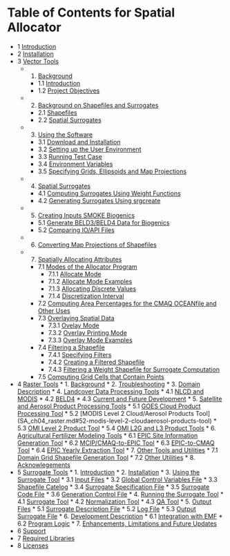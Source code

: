 Table of Contents for Spatial Allocator
=====

* 1 [Introduction](SA_ch01_intro.md)
* 2 [Installation](SA_ch02_install.md)
* 3 [Vector Tools](SA_ch03_vector.md)
  * 1. [Background](SA_ch03_vector.md#1-background)
      * 1.1 [Introduction](SA_ch03_vector.md##11--introduction)
      * 1.2 [Project Objectives](SA_ch03_vector.md#12-project-objectives) 
  * 2. [Background on Shapefiles and Surrogates](SA_ch03_vector.md#2-background-on-shapefiles-and-surrogates)
      * 2.1 [Shapefiles](SA_ch03_vector.md#21-shapefiles)
      * 2.2 [Spatial Surrogates](SA_ch03_vector.md#22-spatial-surrogates)
  * 3. [Using the Software](SA_ch03_vector.md#3-using-the-software)
      * 3.1 [Download and Installation](SA_ch03_vector.md#31-download-and-installation)
      * 3.2 [Setting up the User Environment](SA_ch03_vector.md#32-setting-up-the-user-environment)
      * 3.3 [Running Test Case](SA_ch03_vector.md#33-runing-the-test-cases-for-using-scripts)
      * 3.4 [Environment Variables](SA_ch03_vector.md#34-environment-variables-used-by-the-software)
      * 3.5 [Specifying Grids, Ellipsoids and Map Projections](SA_ch03_vector.md#35-specifying-grids-ellipsoids-and-map-projections)
  * 4. [Spatial Surrogates](SA_ch03_vector.md#4-spatial-surrogates)
      * 4.1 [Computing Surrogates Using Weight Functions](SA_ch03_vector.md#41-computing-surrogates-using-weight-functions)
      * 4.2 [Generating Surrogates Using srgcreate](SA_ch03_vector.md#42-more-about-generating-surrogates-using-srgcreate)
  * 5. [Creating Inputs SMOKE Biogenics](SA_ch03_vector.md#5-creating-inputs-to-smoke-biogenic-processing)
      * 5.1 [Generate BELD3/BELD4 Data for Biogenics](SA_ch03_vector.md#51-generate-beld3beld4-data-for-biogenic-emissions-processing)
      * 5.2 [Comparing IO/API Files](SA_ch03_vector.md#52-comparing-io-api-files)
  * 6. [Converting Map Projections of Shapefiles](SA_ch03_vector.md#6-converting-map-projections-of-shapefiles)
  * 7. [Spatially Allocating Attributes](SA_ch03_vector.md#7-spatially-allocating-attributes)
      * 7.1 [Modes of the Allocator Program](SA_ch03_vector.md#71-modes-of-the-allocator-program)
          * 7.1.1 [Allocate Mode](SA_ch03_vector.md#711-allocate-mode)
          * 7.1.2 [Allocate Mode Examples](SA_ch03_vector.md#712-allocate-mode-examples)
          * 7.1.3 [Allocating Discrete Values](SA_ch03_vector.md#713-allocating-discrete-values)
          * 7.1.4 [Discretization Interval](SA_ch03_vector.md#714-discretization-interval)
      * 7.2 [Computing Area Percentages for the CMAQ OCEANfile and Other Uses](SA_ch03_vector.md#72-computing-area-percentages-for-the-cmaq-oceanfile-and-other-uses)
      * 7.3 [Overlaying Spatial Data](SA_ch03_vector.md#73-overlaying-spatial-data)
           * 7.3.1 [Ovelay Mode](SA_ch03_vector.md#731-modes-of-the-allocator-program)
           * 7.3.2 [Overlay Printing Mode](SA_ch03_vector.md#732-overlay-printing-mode)
           * 7.3.3 [Overlay Mode Examples](SA_ch03_vector.md#733-overlay-mode-examples)
      * 7.4  [Filtering a Shapefile](SA_ch03_vector.md#74-filtering-a-shapefile)
           * 7.4.1 [Specifying Filters](SA_ch03_vector.md#741-specifying-filters)
           * 7.4.2 [Creating a Filtered Shapefile](SA_ch03_vector.md#742-creating-a-filtered-shapefile)
           * 7.4.3 [Filtering a Weight Shapefile for Surrogate Computation](SA_ch03_vector.md#743-filtering-a-weight-shapefile-for-surrogate-computation)
      * 7.5 [Computing Grid Cells that Contain Points](SA_ch03_vector.md#75-computing-grid-cells-that-contain-points)
* 4 [Raster Tools](SA_ch04_raster.md#chapter-4-raster-tools)
      * 1. [Background](SA_ch04_raster.md#1-background)
      * 2. [Troubleshooting](SA_ch04_raster.md#2-troubleshooting)
      * 3. [Domain Description](SA_ch04_raster.md#3-domain-description-in-sa-raster-tools)
      * 4. [Landcover Data Processing Tools](SA_ch04_raster.md#4-land-cover-data-processing-tools)
           * 4.1 [NLCD and MODIS](SA_ch04_raster.md#41-nlcd-and-modis-land-cover-generation)
           * 4.2 [BELD4](SA_ch04_raster.md#42-beld4-land-cover-generation)
           * 4.3 [Current and Future Development](SA_ch04_raster.md#43-current-and-future-development-for-the-land-cover-data-processing-tools)
      * 5. [Satellite and Aerosol Product Processing Tools](SA_ch04_raster.md#5-current-and-future-development-for-the-land-cover-data-processing-tools)
           * 5.1 [GOES Cloud Product Processing Tool](SA_ch04_raster.md#51-goes-cloud-product-processing-tool)
           * 5.2 [MODIS Level 2 Cloud/Aerosol Products Tool] (SA_ch04_raster.md#52-modis-level-2-cloudaerosol-products-tool)
           * 5.3 [OMI Level 2 Product Tool](SA_ch04_raster.md#53-omi-level-2-product-tool)
           * 5.4 [OMI L2G and L3 Product Tools](SA_ch04_raster.md#54-omi-l2g-and-l3-product-tools)
      * 6. [Agricultural Fertilizer Modeling Tools](SA_ch04_raster.md#6-agricultural-fertilizer-modeling-tools)
           * 6.1 [EPIC Site Information Generation Tool](SA_ch04_raster.md#61-epic-site-information-generation-tool)
           * 6.2 [MCIP/CMAQ-to-EPIC Tool](SA_ch04_raster.md#62-epic-site-information-generation-tool)
           * 6.3 [EPIC-to-CMAQ Tool](SA_ch04_raster.md#63-epic-site-information-generation-tool)
           * 6.4 [EPIC Yearly Extraction Tool](SA_ch04_raster.md#64-epic-yearly-extraction-tool)
      * 7. [Other Tools and Utilities](SA_ch04_raster.md#7-other-tools-and-utilities)
           * 7.1 [Domain Grid Shapefile Generation Tool](SA_ch04_raster.md#71-other-tools-and-utilities)
           * 7.2 [Other Utilities](SA_ch04_raster.md#72-other-utilities)
      * 8. [Acknowlegements](SA_ch04_raster.md#8-acknowledgments)
* 5 [Surrogate Tools](SA_ch05_surrogate.md#chapter-5-surrogate-tools)
      * 1. [Introduction](SA_ch05_surrogate.md#introduction)
      * 2. [Installation](SA_ch05_surrogate.md#2-installing-the-spatial-allocator-contains-the-surrogate-tool)
      * 3. [Using the Surrogate Tool](SA_ch05_surrogate.md#3-using-the-surrogate-tool)
          * 3.1 [Input Files](SA_ch05_surrogate.md#31-input-files)
          * 3.2 [Global Control Variables File](SA_ch05_surrogate.md#32-global-control-variables-file)
          * 3.3 [Shapefile Catelog](SA_ch05_surrogate.md#33-shapefile-catalog)
          * 3.4 [Surrogate Specification File](SA_ch05_surrogate.md#34-surrogate-specification-file)
          * 3.5 [Surrogate Code File](SA_ch05_surrogate.md#35-surrogate-code-file)
          * 3.6 [Generation Control File](SA_ch05_surrogate.md#36-generation-control-file)
      * 4. [Running the Surrogate Tool](SA_ch05_surrogate.md#4-running-the-surrogate-tool)
          * 4.1 [Surrogate Tool](SA_ch05_surrogate.md#4-running-the-surrogate-tool)
          * 4.2 [Normalization Tool](SA_ch05_surrogate.md#42-normalization-tool)
          * 4.3 [QA Tool](SA_ch05_surrogate.md#43-qa-tool)
      * 5. [Output Files](SA_ch05_surrogate.md#5-output-files)
          * 5.1 [Surrogate Description File](SA_ch05_surrogate.md#51-surrogate-description-file)
          * 5.2 [Log File](SA_ch05_surrogate.md#52-log-file)
          * 5.3 [Output Surrogate File](SA_ch05_surrogate.md#53-output-surrogate-file)
      * 6. [Development Description](SA_ch05_surrogate.md#6-development-description)
          * 6.1 [Integration with EMF](SA_ch05_surrogate.md#61-integration-with-the-emissions-modeling-framework)
          * 6.2 [Program Logic](SA_ch05_surrogate.md#62-program-logic)
      * 7. [Enhancements, Limitations and Future Updates](SA_ch05_surrogate.md#7-enhancements-limitations-and-future-updates)
* 6 [Support](SA_ch6_support.md)
* 7 [Required Libraries](SA_ch07_libraries.md#chapter-7-required-libraries)
* 8 [Licenses](SA_ch08_licenses.md)
